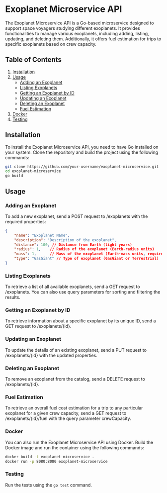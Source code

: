 # Exoplanet Microservice API

The Exoplanet Microservice API is a Go-based microservice designed to support space voyagers studying different exoplanets. It provides functionalities to manage various exoplanets, including adding, listing, updating, and deleting them. Additionally, it offers fuel estimation for trips to specific exoplanets based on crew capacity.

## Table of Contents

1. [Installation](#installation)
2. [Usage](#usage)
    - [Adding an Exoplanet](#adding-an-exoplanet)
    - [Listing Exoplanets](#listing-exoplanets)
    - [Getting an Exoplanet by ID](#getting-an-exoplanet-by-id)
    - [Updating an Exoplanet](#updating-an-exoplanet)
    - [Deleting an Exoplanet](#deleting-an-exoplanet)
    - [Fuel Estimation](#fuel-estimation)
3. [Docker](#docker)
4. [Testing](#testing)

## Installation

To install the Exoplanet Microservice API, you need to have Go installed on your system. Clone the repository and build the project using the following commands:

```bash
git clone https://github.com/your-username/exoplanet-microservice.git
cd exoplanet-microservice
go build
```

## Usage
### Adding an Exoplanet

To add a new exoplanet, send a POST request to /exoplanets with the required properties:

```json
{
    "name": "Exoplanet Name",
    "description": "Description of the exoplanet",
    "distance": 100, // Distance from Earth (light years)
    "radius": 1,    // Radius of the exoplanet (Earth-radius units)
    "mass": 1,      // Mass of the exoplanet (Earth-mass units, required only for terrestrial type)
    "type": "GasGiant" // Type of exoplanet (GasGiant or Terrestrial)
}
```

### Listing Exoplanets

To retrieve a list of all available exoplanets, send a GET request to /exoplanets. You can also use query parameters for sorting and filtering the results.

### Getting an Exoplanet by ID

To retrieve information about a specific exoplanet by its unique ID, send a GET request to /exoplanets/{id}.

### Updating an Exoplanet

To update the details of an existing exoplanet, send a PUT request to /exoplanets/{id} with the updated properties.

### Deleting an Exoplanet

To remove an exoplanet from the catalog, send a DELETE request to /exoplanets/{id}.

### Fuel Estimation

To retrieve an overall fuel cost estimation for a trip to any particular exoplanet for a given crew capacity, send a GET request to /exoplanets/{id}/fuel with the query parameter crewCapacity.

### Docker

You can also run the Exoplanet Microservice API using Docker. Build the Docker image and run the container using the following commands:

```bash
docker build -t exoplanet-microservice .
docker run -p 8080:8080 exoplanet-microservice
```
### Testing

Run the tests using the `go test` command.